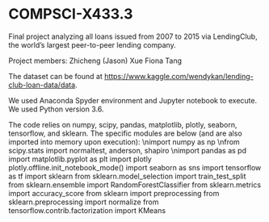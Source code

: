 # COMPSCI-X433.3

Final project analyzing all loans issued from 2007 to 2015 via LendingClub, the world’s largest peer-to-peer lending company.

Project members: 
Zhicheng (Jason) Xue
Fiona Tang

The dataset can be found at https://www.kaggle.com/wendykan/lending-club-loan-data/data.

We used Anaconda Spyder environment and Jupyter notebook to execute. We used Python version 3.6.

The code relies on numpy, scipy, pandas, matplotlib, plotly, seaborn, tensorflow, and sklearn. The specific modules are below (and are also imported into memory upon execution):
\nimport numpy as np
\nfrom scipy.stats import normaltest, anderson, shapiro
\nimport pandas as pd
import matplotlib.pyplot as plt
import plotly
plotly.offline.init_notebook_mode()
import seaborn as sns
import tensorflow as tf
import sklearn
from sklearn.model_selection import train_test_split
from sklearn.ensemble import RandomForestClassifier
from sklearn.metrics import accuracy_score
from sklearn import preprocessing
from sklearn.preprocessing import normalize
from tensorflow.contrib.factorization import KMeans
